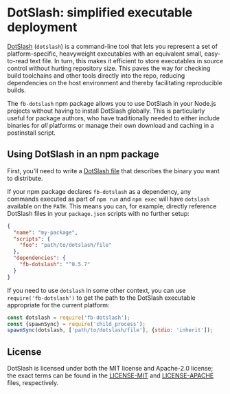 # DotSlash: simplified executable deployment

[DotSlash](https://dotslash-cli.com/docs/) (`dotslash`) is a command-line tool that lets you represent a set of
platform-specific, heavyweight executables with an equivalent small,
easy-to-read text file. In turn, this makes it efficient to store executables in
source control without hurting repository size. This paves the way for checking
build toolchains and other tools directly into the repo, reducing dependencies
on the host environment and thereby facilitating reproducible builds.

The `fb-dotslash` npm package allows you to use DotSlash in your Node.js projects without having to install DotSlash globally. This is particularly useful for package authors, who have traditionally needed to either include binaries for _all_ platforms or manage their own download and caching in a postinstall script.

## Using DotSlash in an npm package

First, you'll need to write a [DotSlash file](https://dotslash-cli.com/docs/dotslash-file/) that describes the binary you want to distribute.

If your npm package declares `fb-dotslash` as a dependency, any commands executed as part of `npm run` and `npm exec` will have `dotslash` available on the `PATH`. This means you can, for example, directly reference DotSlash files in your `package.json` scripts with no further setup:

```json
{
  "name": "my-package",
  "scripts": {
    "foo": "path/to/dotslash/file"
  },
  "dependencies": {
    "fb-dotslash": "^0.5.7"
  }
}
```

If you need to use `dotslash` in some other context, you can use `require('fb-dotslash')` to get the path to the DotSlash executable appropriate for the current platform:

```js
const dotslash = require('fb-dotslash');
const {spawnSync} = require('child_process');
spawnSync(dotslash, ['path/to/dotslash/file'], {stdio: 'inherit']);
```

## License

DotSlash is licensed under both the MIT license and Apache-2.0 license; the
exact terms can be found in the [LICENSE-MIT](https://github.com/facebook/dotslash/blob/main/LICENSE-MIT) and
[LICENSE-APACHE](https://github.com/facebook/dotslash/blob/main/LICENSE-APACHE) files, respectively.
